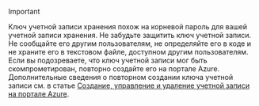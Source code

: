 > [!IMPORTANT]
> Ключ учетной записи хранения похож на корневой пароль для вашей учетной записи хранения. Не забудьте защитить ключ учетной записи. Не сообщайте его другим пользователям, не определяйте его в коде и не храните его в текстовом файле, доступном другим пользователям. Если вы подозреваете, что ключ учетной записи мог быть скомпрометирован, повторно создайте его на портале Azure. Дополнительные сведения о повторном создании ключа учетной записи см. в статье [Создание, управление и удаление учетной записи на портале Azure](../articles/storage/storage-create-storage-account.md#manage-your-storage-account).
> 
> 

<!---HONumber=AcomDC_0420_2016-->